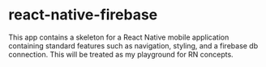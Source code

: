 # react-native-firebase

This app contains a skeleton for a React Native mobile application containing standard features such as navigation, styling, and a firebase db connection. This will be treated as my playground for RN concepts.
